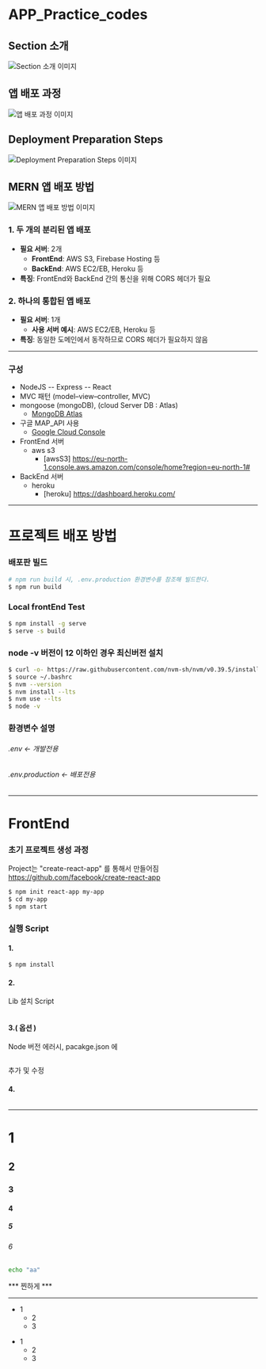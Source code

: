 # APP_Practice_codes

## Section 소개
![Section 소개 이미지](image.png)

## 앱 배포 과정
![앱 배포 과정 이미지](image-1.png)

## Deployment Preparation Steps
![Deployment Preparation Steps 이미지](image-2.png)

## MERN 앱 배포 방법
![MERN 앱 배포 방법 이미지](image-3.png)

### 1. 두 개의 분리된 앱 배포
- **필요 서버**: 2개
  - **FrontEnd**: AWS S3, Firebase Hosting 등
  - **BackEnd**: AWS EC2/EB, Heroku 등
- **특징**: FrontEnd와 BackEnd 간의 통신을 위해 CORS 헤더가 필요

### 2. 하나의 통합된 앱 배포
- **필요 서버**: 1개
  - **사용 서버 예시**: AWS EC2/EB, Heroku 등
- **특징**: 동일한 도메인에서 동작하므로 CORS 헤더가 필요하지 않음

___

### 구성

- NodeJS -- Express -- React
- MVC 패턴 (model–view–controller, MVC)
- mongoose (mongoDB), (cloud Server DB : Atlas)
  - [MongoDB Atlas](https://cloud.mongodb.com/v2#/org/66fcba7d069a4d43c73cf7af/projects)
- 구글 MAP_API 사용
  - [Google Cloud Console](https://console.cloud.google.com/apis/credentials?hl=ko&project=effective-brook-437306-h0)
- FrontEnd 서버
  - aws s3
    - [awsS3] https://eu-north-1.console.aws.amazon.com/console/home?region=eu-north-1#
- BackEnd 서버
  - heroku
    - [heroku] https://dashboard.heroku.com/
___

#### 
# 프로젝트 배포 방법
#### 

### 배포판 빌드
```bash
# npm run build 시, .env.production 환경변수를 참조해 빌드한다.
$ npm run build
```

### Local frontEnd Test
```bash
$ npm install -g serve
$ serve -s build
```
### node -v 버전이 12 이하인 경우 최신버전 설치
```bash
$ curl -o- https://raw.githubusercontent.com/nvm-sh/nvm/v0.39.5/install.sh | bash
$ source ~/.bashrc
$ nvm --version
$ nvm install --lts
$ nvm use --lts
$ node -v
```

### 환경변수 설명
###### .env <- 개발전용
###### .env.production <- 배포전용

___


#### 
# FrontEnd
#### 

###  초기 프로젝트 생성 과정
Project는 "create-react-app" 를 통해서 만들어짐
https://github.com/facebook/create-react-app
```bash
$ npm init react-app my-app
$ cd my-app
$ npm start
```

### 실행 Script
#### 1.
```bash
$ npm install
```

#### 2.
Lib 설치 Script
```bash

```

#### 3.( 옵션 )
Node 버전 에러시, pacakge.json 에
```json

```
추가 및 수정

#### 4.
```bash

```


___


# 1
## 2
### 3
#### 4 
##### 5
###### 6

```bash
echo "aa"
```
*** 찐하게 ***
___
+ 1
  + 2
  + 3

- 1
  - 2
  - 3